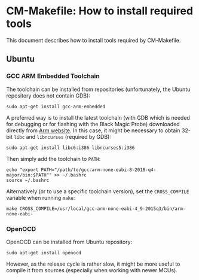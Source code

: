 # CM-Makefile: How to install required tools

This document describes how to install tools required by CM-Makefile.

## Ubuntu

### GCC ARM Embedded Toolchain

The toolchain can be installed from repositories (unfortunately, the Ubuntu
repository does not contain GDB):

	sudo apt-get install gcc-arm-embedded

A preferred way is to install the latest toolchain (with GDB which is needed for
debugging or for flashing with the Black Magic Probe) downloaded directly from
[Arm website][1]. In this case, it might be necessary to obtain 32-bit `libc`
and `libncurses` (required by GDB):

	sudo apt-get install libc6:i386 libncurses5:i386

Then simply add the toolchain to `PATH`:

	echo "export PATH="/path/to/gcc-arm-none-eabi-8-2018-q4-major/bin:$PATH"" >> ~/.bashrc
	source ~/.bashrc

Alternatively (or to use a specific toolchain version), set the `CROSS_COMPILE`
variable when running `make`:

	make CROSS_COMPILE=/usr/local/gcc-arm-none-eabi-4_9-2015q3/bin/arm-none-eabi-

### OpenOCD

OpenOCD can be installed from Ubuntu repository:

	sudo apt-get install openocd

However, as the release cycle is rather slow, it might be more useful to compile
it from sources (especially when working with newer MCUs).

[1]: https://developer.arm.com/tools-and-software/open-source-software/developer-tools/gnu-toolchain/gnu-rm/downloads
